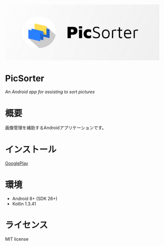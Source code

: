 ![Header](https://raw.githubusercontent.com/blackbracken/PicSorter/master/header.png)
# PicSorter
*An Android app for assisting to sort pictures*

# 概要
画像管理を補助するAndroidアプリケーションです。

# インストール
[GooglePlay](https://play.google.com/store/apps/details?id=black.bracken.picsorter)

# 環境
* Android 8+ (SDK 26+)
* Kotlin 1.3.41

# ライセンス
MIT license
